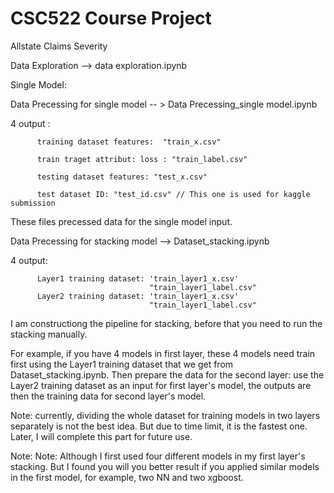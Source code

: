# CSC522 Course Project
Allstate Claims Severity 

Data Exploration --> data exploration.ipynb

Single Model:

Data Precessing for single model -- > Data Precessing_single model.ipynb

4 output :

          training dataset features:  "train_x.csv"
          
          train traget attribut: loss : "train_label.csv"
          
          testing dataset features: "test_x.csv"  
          
          test dataset ID: "test_id.csv" // This one is used for kaggle submission
          
These files precessed data for the single model input. 


Data Precessing for stacking model --> Dataset_stacking.ipynb

4 output: 

          Layer1 training dataset: 'train_layer1_x.csv'
                                   "train_layer1_label.csv"
          Layer2 training dataset: 'train_layer1_x.csv'
                                   "train_layer1_label.csv"                        
                        

I am constructiong the pipeline for stacking, before that you need to run the stacking manually. 

For example, if you have 4 models in first layer, these 4 models need train first using the Layer1 training dataset that we get from Dataset_stacking.ipynb. Then prepare the data for the second layer: use the Layer2 training dataset as an input for first layer's model, the outputs are then the training data for second layer's model. 

Note: currently, dividing the whole dataset for training models in two layers separately is not the best idea. But due to time limit, it is the fastest one. Later, I will complete this part for future use. 

Note: Note: Although I first used four different models in my first layer's stacking. But I found you will you better result if you applied similar models in the first model, for example, two NN and two xgboost.



